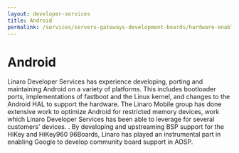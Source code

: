 ```yaml
---
layout: developer-services
title: Android
permalink: /services/servers-gateways-development-boards/hardware-enablement/android/
---
```

# Android

Linaro Developer Services has experience developing, porting and maintaining Android on a variety of platforms. This includes bootloader ports, implementations of fastboot and the Linux kernel, and changes to the Android HAL to support the hardware. The Linaro Mobile group has done extensive work to optimize Android for restricted memory devices, work which Linaro Developer Services has been able to leverage for several customers’ devices. . By developing and upstreaming BSP support for the HiKey and HiKey960 96Boards, Linaro has played an instrumental part in enabling Google to develop community board support in AOSP.
